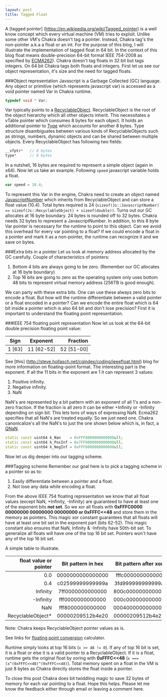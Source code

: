 ```yaml
---
layout: post
title: Tagged Float
---
```


A [tagged pointer] (https://en.wikipedia.org/wiki/Tagged_pointer) is a well know concept which every virtual machine (VM) tries to exploit. Unlike some other VM's Chakra doesn't tag a pointer. Instead, Chakra tag's the non-pointer a.k.a a float or an int. For the purpose of this blog, I will illustrate the implementation of tagged float in 64 bit. In the context of this blog float means double-precision 64-bit format IEEE 754-2008 as specified by [ECMA262](http://tc39.github.io/ecma262/#sec-ecmascript-language-types-number-type)). Chakra doesn't tag floats in 32 bit but tags integers. On 64 bit Chakra tags both floats and integers. First let us see our object representation, it's size and the need for tagged floats.

###Object representation
Javascript is a Garbage Collected (GC) language. Any object or primitive (which represents javascript var) is accessed as a void pointer named Var in Chakra runtime.

```C++
typedef void * Var;
``` 

Var typically points to a [RecyclableObject](https://github.com/Microsoft/ChakraCore/blob/master/lib/Runtime/Types/RecyclableObject.h#L191). RecyclableObject is the root of the object hierarchy which all other objects inherit. This necessitates a vTable pointer which consumes 8 bytes for each object. It holds an additional pointer to [Type](https://github.com/Microsoft/ChakraCore/blob/master/lib/Runtime/Types/Type.h#L22) which accounts for another 8 bytes. Type structure disambiguates between various kinds of RecyclableObjects such as strings, numbers, dynamic objects  and can be shared between multiple objects. Every RecyclableObject has following two fields:

```C++
__vfptr*   // 8 bytes
type*      // 8 bytes
```

In a nutshell, 16 bytes are required to represent a simple object (again in x64).  Now let us take an example. Following `speed` javascript variable holds a float. 

```js
var speed = 10.4;
```

To represent this Var in the engine, Chakra need to create an object named [JavascriptNumber](https://github.com/Microsoft/ChakraCore/blob/master/lib/Runtime/Library/JavascriptNumber.h) which inherits from RecyclableObject and can store a float value (10.4). Total bytes required is 24 (`sizeof(Js::JavascriptNumber) == sizeof(Js::RecyclableObject) + sizeof(double))`. Turns out our GC allocates at 16 byte boundary. 24 bytes is rounded off to 32 bytes. Chakra needs 32 bytes to represent a JavascriptNumber. In addition, to this 8 byte Var pointer is necessary for the runtime to point to this object. Can we avoid this overhead for every var pointing to a float? If we could encode a float in a pointer and mark it as a non-pointer, the runtime can recognize it and we save on bytes.

###Extra bits in a pointer
Let us look at memory address allocated by the GC carefully.
Couple of characteristics of pointers:

 1. Bottom 4 bits are always going to be zero. (Remember our GC allocates at 16 byte boundary)
 2. Top 16 bits are going to zero as the operating system only uses bottom 48 bits to represent virtual memory address (256TB is good enough).
 
We can party with these extra bits. One can use these always zero bits to encode a float. But how will the runtime differentiate between a valid pointer or a float encoded in a pointer? Can we encode the entire float which is 64 bit inside a pointer which is also 64 bit and don't lose precision? First it is important to understand the floating point representation. 

###IEEE 754 floating point representation
Now let us look at the 64-bit double precision floating point value: 

|Sign|Exponent|Fraction|
|----|:------:|-------:|
|1 [63]|11 [62-52]|52 [51-00]|

See [this] (http://steve.hollasch.net/cgindex/coding/ieeefloat.html) blog for more information on floating-point format. The interesting part is the exponent. If all the 11 bits in the exponent are 1 it can represent 3 values:

1. Positive infinity.
2. Negative infinity.
3. NaN

NaN's are represented by a bit pattern with an exponent of all 1's and a non-zero fraction. If the fraction is all zero it can be either +Infinity or -Infinity depending on sign bit. This lets tons of ways of expressing NaN. Ecma262 specifies that all NaN's are treated equally. So we just need one. Chakra canonicalize's all the NaN's to just the one shown below which is, in fact, a [QNaN](https://en.wikipedia.org/wiki/NaN). 

```C++
static const uint64 k_Nan    = 0xFFF8000000000000ull;
static const uint64 k_PosInf = 0x7FF0000000000000ull;
static const uint64 k_NegInf = 0xFFF0000000000000ull;
```

Now let us dig deeper into our tagging scheme.

###Tagging scheme
Remember our goal here is to pick a tagging scheme in a pointer so as to:

1. Easily differentiate between a pointer and a float.
2. Not lose any data while encoding a float.

From the above IEEE 754 floating representation we know that all float values (except NaN, +Infinity, -Infinity) are guaranteed to have at least one of the exponent bits **not set**. So we xor all floats with **0xFFFC0000 00000000 00000000 00000000 or 0xFFFC<<48** and store them in the memory as pointers. This magic xor constant guarantees that all floats will have at least one bit set in the exponent part (bits 62-52). This magic constant also ensures that NaN, Infinity & -Infinity have 50th-bit set. To generalize all floats will have one of the top 16 bit set. Pointers won't have any of the top 16 bit set. 

A simple table to illustrate.

|float value or pointer|Bit pattern in hex|Bit pattern after xor|
|---:|:---:|:---:|
|0.0|0000000000000000|fffc000000000000|
|0.4|c02599999999999a|3fd999999999999a|
|Infinity|7ff0000000000000|800c000000000000|
|-Infinity|fff0000000000000|000c000000000000|
|NaN|fff8000000000000|0004000000000000|
|RecyclableObject*|00000209512b4e20|00000209512b4e20|

Note: Chakra keeps RecyclableObject pointer values as is. 

See links for [floating point conversion](http://babbage.cs.qc.edu/courses/cs341/IEEE-754.html) calculator.

Runtime simply looks at top 16 bits (`x >> 48 != 0`). If any of top 16 bit is set, it is a float or else it is a valid pointer to a RecyclableObject. If it is a float, runtime gets the original float by xoring with **0xFFFC<<48** (`x ===  (x^(0xFFFC<<48)^(0xFFFC<<48)`). Total memory spent on a float in the VM is just 8 bytes as Chakra directly stores the float inside a pointer.

To close this post Chakra does bit twiddling magic to save 32 bytes of memory for each var pointing to a float. Hope this helps. Please let me know the feedback either through email or leaving a comment here. 
